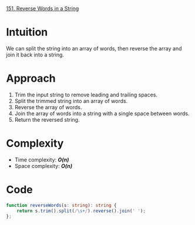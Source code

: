 [151. Reverse Words in a String](https://leetcode.com/problems/reverse-words-in-a-string/)

# Intuition
We can split the string into an array of words, then reverse the array and join it back into a string.

# Approach
1. Trim the input string to remove leading and trailing spaces.
2. Split the trimmed string into an array of words.
3. Reverse the array of words.
4. Join the array of words into a string with a single space between words.
5. Return the reversed string.

# Complexity
- Time complexity: ***O(n)***
- Space complexity: ***O(n)***

# Code
```typescript
function reverseWords(s: string): string {
    return s.trim().split(/\s+/).reverse().join(' ');
};

```